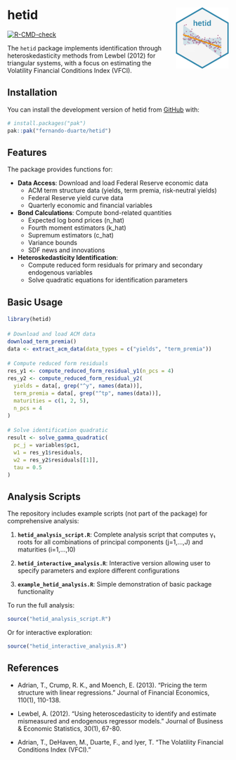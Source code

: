 
<!-- README.md is generated from README.Rmd. Please edit that file -->

# hetid <img src="man/figures/logo.png" align="right" height="139" alt="" />

<!-- badges: start -->

[![R-CMD-check](https://github.com/fernando-duarte/hetid/actions/workflows/R-CMD-check.yaml/badge.svg)](https://github.com/fernando-duarte/hetid/actions/workflows/R-CMD-check.yaml)
<!-- badges: end -->

The `hetid` package implements identification through heteroskedasticity
methods from Lewbel (2012) for triangular systems, with a focus on
estimating the Volatility Financial Conditions Index (VFCI).

## Installation

You can install the development version of hetid from
[GitHub](https://github.com/) with:

``` r
# install.packages("pak")
pak::pak("fernando-duarte/hetid")
```

## Features

The package provides functions for:

- **Data Access**: Download and load Federal Reserve economic data
  - ACM term structure data (yields, term premia, risk-neutral yields)
  - Federal Reserve yield curve data
  - Quarterly economic and financial variables
- **Bond Calculations**: Compute bond-related quantities
  - Expected log bond prices (n_hat)
  - Fourth moment estimators (k_hat)
  - Supremum estimators (c_hat)
  - Variance bounds
  - SDF news and innovations
- **Heteroskedasticity Identification**:
  - Compute reduced form residuals for primary and secondary endogenous
    variables
  - Solve quadratic equations for identification parameters

## Basic Usage

``` r
library(hetid)

# Download and load ACM data
download_term_premia()
data <- extract_acm_data(data_types = c("yields", "term_premia"))

# Compute reduced form residuals
res_y1 <- compute_reduced_form_residual_y1(n_pcs = 4)
res_y2 <- compute_reduced_form_residual_y2(
  yields = data[, grep("^y", names(data))],
  term_premia = data[, grep("^tp", names(data))],
  maturities = c(1, 2, 5),
  n_pcs = 4
)

# Solve identification quadratic
result <- solve_gamma_quadratic(
  pc_j = variables$pc1,
  w1 = res_y1$residuals,
  w2 = res_y2$residuals[[1]],
  tau = 0.5
)
```

## Analysis Scripts

The repository includes example scripts (not part of the package) for
comprehensive analysis:

1.  **`hetid_analysis_script.R`**: Complete analysis script that
    computes γ₁ roots for all combinations of principal components
    (j=1,…,J) and maturities (i=1,…,10)

2.  **`hetid_interactive_analysis.R`**: Interactive version allowing
    user to specify parameters and explore different configurations

3.  **`example_hetid_analysis.R`**: Simple demonstration of basic
    package functionality

To run the full analysis:

``` r
source("hetid_analysis_script.R")
```

Or for interactive exploration:

``` r
source("hetid_interactive_analysis.R")
```

## References

- Adrian, T., Crump, R. K., and Moench, E. (2013). “Pricing the term
  structure with linear regressions.” Journal of Financial Economics,
  110(1), 110-138.

- Lewbel, A. (2012). “Using heteroscedasticity to identify and estimate
  mismeasured and endogenous regressor models.” Journal of Business &
  Economic Statistics, 30(1), 67-80.

- Adrian, T., DeHaven, M., Duarte, F., and Iyer, T. “The Volatility
  Financial Conditions Index (VFCI).”
